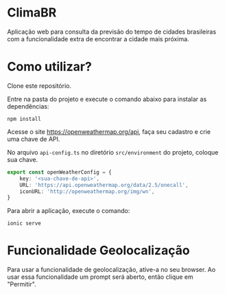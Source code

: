 # ClimaBR

Aplicação web para consulta da previsão do tempo de cidades brasileiras com a funcionalidade extra de encontrar a cidade mais próxima. 

# Como utilizar?

Clone este repositório.

Entre na pasta do projeto e execute o comando abaixo para instalar as dependências:

`npm install`

Acesse o site https://openweathermap.org/api, faça seu cadastro e crie uma chave de API.

No arquivo `api-config.ts` no diretório `src/environment` do projeto, coloque sua chave.

```ts
export const openWeatherConfig = {
    key: '<sua-chave-de-api>',
    URL: 'https://api.openweathermap.org/data/2.5/onecall',
    iconURL: 'http://openweathermap.org/img/wn',
}
```

Para abrir a aplicação, execute o comando:

`ionic serve`

# Funcionalidade Geolocalização

Para usar a funcionalidade de geolocalização, ative-a no seu browser. Ao usar essa funcionalidade um prompt será aberto, então clique em "Permitir".
